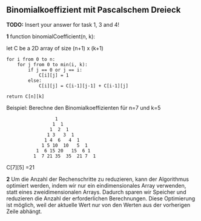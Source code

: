 Binomialkoeffizient mit Pascalschem Dreieck
---

**TODO:** Insert your answer for task 1, 3 and 4!

**1**
function binomialCoefficient(n, k):

let C be a 2D array of size (n+1) x (k+1)

    for i from 0 to n:
        for j from 0 to min(i, k):
            if j == 0 or j == i:
                C[i][j] = 1
            else:
                C[i][j] = C[i-1][j-1] + C[i-1][j]

    return C[n][k]

Beispiel: Berechne den Binomialkoeffizienten für n=7 und k=5

                      1
                     1  1
                    1  2  1
                   1 3   3  1
                  1 4  6   4  1
                 1 5 10  10   5  1
               1  6 15 20   15  6 1 
              1  7 21 35  35  21 7  1

C[7][5] =21

**2**
Um die Anzahl der Rechenschritte zu reduzieren, kann der Algorithmus optimiert werden, indem wir nur ein 
eindimensionales Array verwenden, statt eines zweidimensionalen Arrays. Dadurch sparen wir Speicher und 
reduzieren die Anzahl der erforderlichen Berechnungen. Diese Optimierung ist möglich, weil der aktuelle 
Wert nur von den Werten aus der vorherigen Zeile abhängt.


